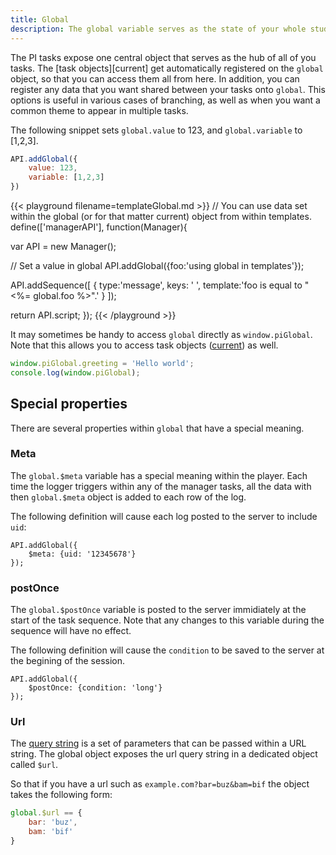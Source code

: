 ```yaml
---
title: Global
description: The global variable serves as the state of your whole study.
---
```


The PI tasks expose one central object that serves as the hub of all of you tasks.
The [task objects][current] get automatically registered on the `global` object, so that you can access them all from here.
In addition, you can register any data that you want shared between your tasks onto `global`.
This options is useful in various cases of branching, as well as when you want a common theme to appear in multiple tasks.

The following snippet sets `global.value` to 123, and `global.variable` to [1,2,3].

```javascript
API.addGlobal({
    value: 123,
    variable: [1,2,3]
})
```

{{< playground filename=templateGlobal.md >}}
// You can use data set within the global (or for that matter current) object from within templates.
define(['managerAPI'], function(Manager){

  var API = new Manager();

  // Set a value in global
  API.addGlobal({foo:'using global in templates'});

  API.addSequence([
  	{
  		type:'message',
  		keys: ' ',
        template:'foo is equal to  "<%= global.foo %>".'
  	}
  ]);

  return API.script;
});
{{< /playground >}}

It may sometimes be handy to access `global` directly as `window.piGlobal`.
Note that this allows you to access task objects ([current](../current)) as well.

```javascript
window.piGlobal.greeting = 'Hello world';
console.log(window.piGlobal);
```

## Special properties
There are several properties within `global` that have a special meaning.

### Meta
The `global.$meta` variable has a special meaning within the player.
Each time the logger triggers within any of the manager tasks, all the data with then `global.$meta` object is added to each row of the log.

The following definition will cause each log posted to the server to include `uid`:

```
API.addGlobal({
    $meta: {uid: '12345678'}
});
```

### postOnce
The `global.$postOnce` variable is posted to the server immidiately at the start of the task sequence.
Note that any changes to this variable during the sequence will have no effect.

The following definition will cause the `condition` to be saved to the server at the begining of the session.

```
API.addGlobal({
    $postOnce: {condition: 'long'}
});
```

### Url
The [query string](https://en.wikipedia.org/wiki/Query_string) is a set of parameters that can be passed within a URL string.
The global object exposes the url query string in a dedicated object called `$url`.

So that if you have a url such as `example.com?bar=buz&bam=bif` the object takes the following form:

```javascript
global.$url == {
    bar: 'buz',
    bam: 'bif'
}
```

